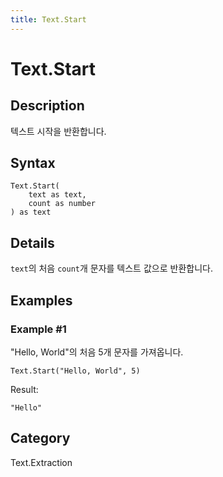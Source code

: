 ```yaml
---
title: Text.Start
---
```


# Text.Start


## Description

텍스트 시작을 반환합니다.


## Syntax

```powerquery
Text.Start(
    text as text,
    count as number
) as text
```


## Details

<code>text</code>의 처음 <code>count</code>개 문자를 텍스트 값으로 반환합니다.


## Examples

### Example #1 
&#34;Hello, World&#34;의 처음 5개 문자를 가져옵니다.
```powerquery
Text.Start("Hello, World", 5)
```

Result: 
```powerquery
"Hello"
```




## Category
Text.Extraction
